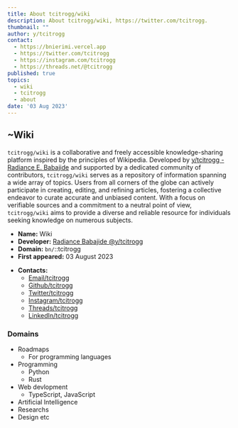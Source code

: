 ```yaml
---
title: About tcitrogg/wiki
description: About tcitrogg/wiki, https://twitter.com/tcitrogg.
thumbnail: ""
author: y/tcitrogg
contact:
  - https://bnierimi.vercel.app
  - https://twitter.com/tcitrogg
  - https://instagram.com/tcitrogg
  - https://threads.net/@tcitrogg
published: true
topics:
  - wiki
  - tcitrogg
  - about
date: '03 Aug 2023'
---
```


## ~Wiki
`tcitrogg/wiki` is a collaborative and freely accessible knowledge-sharing platform inspired by the principles of Wikipedia. Developed by [y/tcitrogg - Radiance E. Babajide](https://bnierimi.vercel.app) and supported by a dedicated community of contributors, `tcitrogg/wiki` serves as a repository of information spanning a wide array of topics. Users from all corners of the globe can actively participate in creating, editing, and refining articles, fostering a collective endeavor to curate accurate and unbiased content. With a focus on verifiable sources and a commitment to a neutral point of view, `tcitrogg/wiki` aims to provide a diverse and reliable resource for individuals seeking knowledge on numerous subjects.

- **Name:** Wiki
- **Developer:** [Radiance Babajide @y/tcitrogg](https://bnierimi.vercel.app)
- **Domain:** `bn/`::tcitrogg
- **First appeared:** 03 August 2023
<!-- - **OS:** Web, Linux/Unix, Windows, MacOs, Android, ... -->
- **Contacts:**
  - [Email/tcitrogg](mailto:tcitrogg@gmail.com)
  - [Github/tcitrogg](https://github.com/tcitrogg)
  - [Twitter/tcitrogg](https://twitter.com/tcitrogg)
  - [Instagram/tcitrogg](https://instagram.com/tcitrogg)
  - [Threads/tcitrogg](https://threads.net/@tcitrogg)
  - [LinkedIn/tcitrogg](https://www.linkedin.com/in/tcitrogg)


### Domains
- Roadmaps
  - For programming languages
- Programming
  - Python
  - Rust
- Web devlopment
  - TypeScript, JavaScript
- Artificial Intelligence
- Researchs
- Design
etc